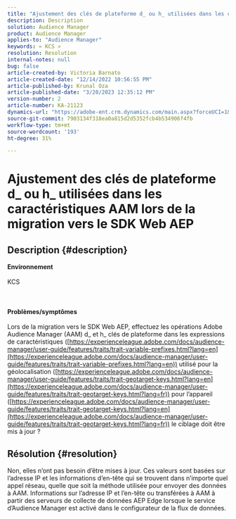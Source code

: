 ```yaml
---
title: "Ajustement des clés de plateforme d_ ou h_ utilisées dans les caractéristiques AAM lors de la migration vers le SDK Web AEP"
description: Description
solution: Audience Manager
product: Audience Manager
applies-to: "Audience Manager"
keywords: « KCS »
resolution: Resolution
internal-notes: null
bug: false
article-created-by: Victoria Barnato
article-created-date: "12/14/2022 10:56:55 PM"
article-published-by: Krunal Oza
article-published-date: "3/20/2023 12:35:12 PM"
version-number: 2
article-number: KA-21123
dynamics-url: "https://adobe-ent.crm.dynamics.com/main.aspx?forceUCI=1&pagetype=entityrecord&etn=knowledgearticle&id=20ba7e97-027c-ed11-81ac-6045bd006149"
source-git-commit: 7903134f318ea0a815d2d5352fcb4b534906f4fb
workflow-type: tm+mt
source-wordcount: '193'
ht-degree: 31%

---
```


# Ajustement des clés de plateforme d_ ou h_ utilisées dans les caractéristiques AAM lors de la migration vers le SDK Web AEP

## Description {#description}

<b>Environnement</b><br><br>KCS<br><br> <br><br><b>Problèmes/symptômes</b><br><br>Lors de la migration vers le SDK Web AEP, effectuez les opérations Adobe Audience Manager (AAM) d_ et h_ clés de plateforme dans les expressions de caractéristiques ([https://experienceleague.adobe.com/docs/audience-manager/user-guide/features/traits/trait-variable-prefixes.html?lang=en](https://experienceleague.adobe.com/docs/audience-manager/user-guide/features/traits/trait-variable-prefixes.html?lang=en)) utilisé pour la géolocalisation ([https://experienceleague.adobe.com/docs/audience-manager/user-guide/features/traits/trait-geotarget-keys.html?lang=en](https://experienceleague.adobe.com/docs/audience-manager/user-guide/features/traits/trait-geotarget-keys.html?lang=fr)) pour l’appareil ([https://experienceleague.adobe.com/docs/audience-manager/user-guide/features/traits/trait-geotarget-keys.html?lang=en](https://experienceleague.adobe.com/docs/audience-manager/user-guide/features/traits/trait-geotarget-keys.html?lang=fr)) le ciblage doit être mis à jour ?<br>

## Résolution {#resolution}


Non, elles n’ont pas besoin d’être mises à jour. Ces valeurs sont basées sur l’adresse IP et les informations d’en-tête qui se trouvent dans n’importe quel appel réseau, quelle que soit la méthode utilisée pour envoyer des données à AAM. Informations sur l’adresse IP et l’en-tête ou transférées à AAM à partir des serveurs de collecte de données AEP Edge lorsque le service d’Audience Manager est activé dans le configurateur de la flux de données.
